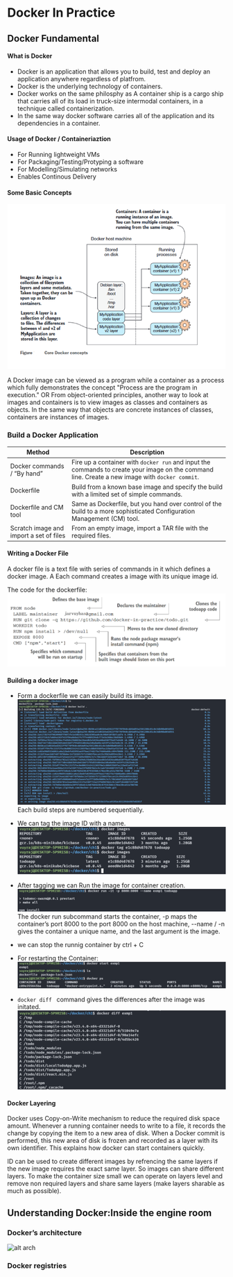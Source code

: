 # Docker In Practice

## Docker Fundamental


#### What is Docker
- Docker is an application that allows you to build, test and deploy an application anywhere regardless of platfrom.
- Docker is the underlying technology of containers.
- Docker works on the same philosphy as A container ship is a cargo ship that carries all of its load in truck-size intermodal containers, in a technique called containerization.
- In the same way docker software carries all of the application and its dependencies in a container.  

#### Usage of Docker / Containeriaztion

- For Running lightweight VMs
- For Packaging/Testing/Protyping a software
- For Modelling/Simulating networks
- Enables Continous Delivery


#### Some Basic Concepts

![alt Core Concept](./images/ch1-CoreConcept.png) 

A Docker image can be viewed as a program while a container as a process which fully demonstrates the concept "Process are the program in execution."
OR
From object-oriented principles, another way to look at images and containers is to view images as classes and containers as objects. In the same way that objects are concrete instances of classes, containers are instances of images.


### Build a Docker Application

| **Method**                          | **Description**                                                                                                   |
|-------------------------------------|-------------------------------------------------------------------------------------------------------------------|
| Docker commands / “By hand”         | Fire up a container with `docker run` and input the commands to create your image on the command line. Create a new image with `docker commit`. |
| Dockerfile                          | Build from a known base image and specify the build with a limited set of simple commands.                        |
| Dockerfile and CM tool              | Same as Dockerfile, but you hand over control of the build to a more sophisticated Configuration Management (CM) tool. |
| Scratch image and import a set of files | From an empty image, import a TAR file with the required files.                                                  |



#### Writing a Docker File
A docker file is a text file with series of commands in it which defines a docker image.
A Each command creates a image with its unique image id.

The code for the dockerfile:
![alt dockerfile](./images/ch1-dockerfile.png)

#### Building a docker image
- Form a dockerfile we can easily build its image.
![alt build](./images/ch1-build.png)
Each build steps are numbered sequentially.

- We can tag the image ID with a name.
![alt tag](./images/ch1-tags.png) 

- After tagging we can Run the image for container creation.
![alt run](./images/ch1-run.png)
The docker run subcommand starts the container, -p maps the container’s port 8000 to the port 8000 on the host machine, --name / -n gives the container a unique name, and the last argument is the image.

- we can stop the runnig container by ctrl + C
- For restarting the Container:
![alt start](./images/ch1-start.png)

- `docker diff ` command gives the differences after the image was initated.
![alt docker diff](./images/ch1-diff.png)


#### Docker Layering

Docker uses Copy-on-Write mechanism to reduce the required disk space amount.
Whenever a running container needs to write to a file, it records the change by copying the item to a new area of disk. When a Docker commit is performed, this new area of disk is frozen and recorded as a layer with its own identifier.
This explains how docker can start containers quickly.

ID can be used to create different images by refrencing the same layers if the new image requires the exact same layer. 
So images can share different layers. To make the container size small we can operate on layers level and remove non required layers and share same layers (make layers sharable as much as possible). 


## Understanding Docker:Inside the engine room

### Docker’s architecture
![alt arch](./images/ch2-arch)

### Docker registries
